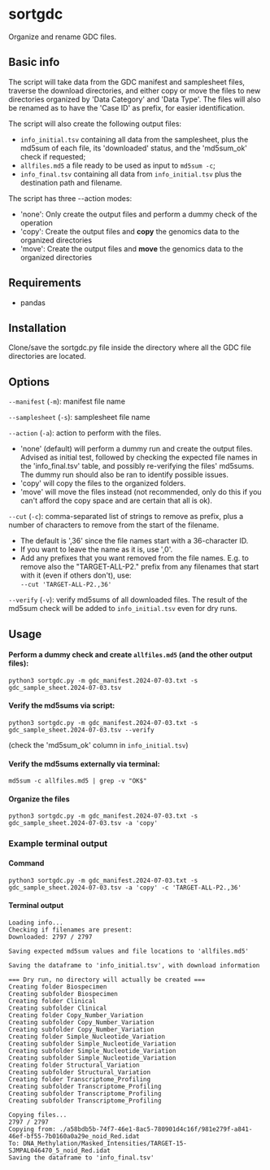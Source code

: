 # sortgdc

Organize and rename GDC files.

## Basic info

The script will take data from the GDC manifest and samplesheet files, traverse the download directories, and either copy or move the files to new directories organized by 'Data Category' and 'Data Type'.
The files will also be renamed as to have the 'Case ID' as prefix, for easier identification.

The script will also create the following output files:
- `info_initial.tsv` containing all data from the samplesheet, plus the md5sum of each file, its 'downloaded' status, and the 'md5sum_ok' check if requested;  
- `allfiles.md5` a file ready to be used as input to `md5sum -c`;  
- `info_final.tsv` containing all data from `info_initial.tsv` plus the destination path and filename.

The script has three --action modes:
- 'none': Only create the output files and perform a dummy check of the operation
- 'copy': Create the output files and **copy** the genomics data to the organized directories
- 'move': Create the output files and **move** the genomics data to the organized directories


## Requirements
 - pandas

## Installation

Clone/save the sortgdc.py file inside the directory where all the GDC file directories are located.

## Options

`--manifest` (`-m`): manifest file name  

`--samplesheet` (`-s`): samplesheet file name  

`--action` (`-a`): action to perform with the files.  
- 'none' (default) will perform a dummy run and create the output files. Advised as initial test, followed by checking the expected file names in the 'info_final.tsv' table, and possibly re-verifying the files' md5sums. The dummy run should also be ran to identify possible issues.  
- 'copy' will copy the files to the organized folders.  
- 'move' will move the files instead (not recommended, only do this if you can't afford the copy space and are certain that all is ok).    

`--cut` (`-c`): comma-separated list of strings to remove as prefix, plus a number of characters to remove from the start of the filename.  
- The default is ',36' since the file names start with a 36-character ID.  
- If you want to leave the name as it is, use ',0'.
- Add any prefixes that you want removed from the file names. 
E.g. to remove also the "TARGET-ALL-P2." prefix from any filenames that start with it (even if others don't), use:  
`--cut 'TARGET-ALL-P2.,36'` 

`--verify` (`-v`): verify md5sums of all downloaded files. The result of the md5sum check will be added to `info_initial.tsv` even for dry runs.


## Usage

#### Perform a dummy check and create `allfiles.md5` (and the other output files):
```
python3 sortgdc.py -m gdc_manifest.2024-07-03.txt -s gdc_sample_sheet.2024-07-03.tsv
```

#### Verify the md5sums via script:
```
python3 sortgdc.py -m gdc_manifest.2024-07-03.txt -s gdc_sample_sheet.2024-07-03.tsv --verify
```
(check the 'md5sum_ok' column in `info_initial.tsv`)  


#### Verify the md5sums externally via terminal:
```
md5sum -c allfiles.md5 | grep -v "OK$"
```

#### Organize the files
```
python3 sortgdc.py -m gdc_manifest.2024-07-03.txt -s gdc_sample_sheet.2024-07-03.tsv -a 'copy'
```

### Example terminal output

#### Command
```
python3 sortgdc.py -m gdc_manifest.2024-07-03.txt -s gdc_sample_sheet.2024-07-03.tsv -a 'copy' -c 'TARGET-ALL-P2.,36'
```

#### Terminal output
```
Loading info...
Checking if filenames are present:
Downloaded: 2797 / 2797

Saving expected md5sum values and file locations to 'allfiles.md5'

Saving the dataframe to 'info_initial.tsv', with download information

=== Dry run, no directory will actually be created ===
Creating folder Biospecimen
Creating subfolder Biospecimen
Creating folder Clinical
Creating subfolder Clinical
Creating folder Copy_Number_Variation
Creating subfolder Copy_Number_Variation
Creating subfolder Copy_Number_Variation
Creating folder Simple_Nucleotide_Variation
Creating subfolder Simple_Nucleotide_Variation
Creating subfolder Simple_Nucleotide_Variation
Creating subfolder Simple_Nucleotide_Variation
Creating folder Structural_Variation
Creating subfolder Structural_Variation
Creating folder Transcriptome_Profiling
Creating subfolder Transcriptome_Profiling
Creating subfolder Transcriptome_Profiling
Creating subfolder Transcriptome_Profiling

Copying files...
2797 / 2797
Copying from: ./a58bdb5b-74f7-46e1-8ac5-780901d4c16f/981e279f-a841-46ef-bf55-7b0160a0a29e_noid_Red.idat
To: DNA_Methylation/Masked_Intensities/TARGET-15-SJMPAL046470_5_noid_Red.idat
Saving the dataframe to 'info_final.tsv'
```






